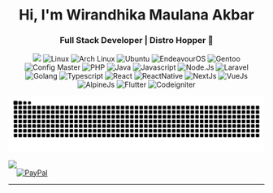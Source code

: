 <h1 align="center">Hi, I'm Wirandhika Maulana Akbar</h1>
<h3 align="center">Full Stack Developer | Distro Hopper 🐧</h3>



<div align="center">
  <img src="https://user-images.githubusercontent.com/22107794/139580686-887df369-edb8-4bc8-b607-4fbf6d7e4866.gif">

  <img src="https://img.shields.io/badge/Linux-FCC624?style=for-the-badge&logo=linux&logoColor=black" alt="Linux" />
  <img src="https://img.shields.io/badge/Arch_Linux-1793D1?style=for-the-badge&logo=arch-linux&logoColor=white" alt="Arch Linux" />
  <img src="https://img.shields.io/badge/Ubuntu-E95420?style=for-the-badge&logo=ubuntu&logoColor=white" alt="Ubuntu" />
  <img src="https://img.shields.io/badge/EndeavourOS-7C4DFF?style=for-the-badge&logo=arch-linux&logoColor=white" alt="EndeavourOS" />
  <img src="https://img.shields.io/badge/Gentoo-54487A?style=for-the-badge&logo=gentoo&logoColor=white" alt="Gentoo" />
  <img src="https://img.shields.io/badge/Config_Master-FFD700?style=for-the-badge&logo=neovim&logoColor=black" alt="Config Master" />
<img src="https://img.shields.io/badge/php-%23777BB4.svg?style=for-the-badge&logo=php&logoColor=black" alt="PHP" />
<img src="https://img.shields.io/badge/java-%23ED8B00.svg?style=for-the-badge&logo=openjdk&logoColor=black" alt="Java" />
<img src="https://img.shields.io/badge/javascript-%23323330.svg?style=for-the-badge&logo=javascript&logoColor=%23F7DF1E" alt="Javascript" />
<img src="https://img.shields.io/badge/node.js-6DA55F?style=for-the-badge&logo=node.js&logoColor=black" alt="Node.Js" />
<img src="https://img.shields.io/badge/laravel-%23FF2D20.svg?style=for-the-badge&logo=laravel&logoColor=black" alt="Laravel" />
<img src="https://img.shields.io/badge/go-%2300ADD8.svg?style=for-the-badge&logo=go&logoColor=black" alt="Golang" />
<img src="https://img.shields.io/badge/typescript-%23007ACC.svg?style=for-the-badge&logo=typescript&logoColor=black" alt="Typescript" />
<img src="https://img.shields.io/badge/react-%2320232a.svg?style=for-the-badge&logo=react&logoColor=%2361DAFB" alt="React" />
<img src="https://img.shields.io/badge/react_native-%2320232a.svg?style=for-the-badge&logo=react&logoColor=%2361DAFB" alt="ReactNative" />
<img src="https://img.shields.io/badge/Next-black?style=for-the-badge&logo=next.js&logoColor=white" alt="NextJs" />
<img src="https://img.shields.io/badge/vue.js-%2335495e.svg?style=for-the-badge&logo=vuedotjs&logoColor=%234FC08D" alt="VueJs" />
<img src="https://img.shields.io/badge/alpinejs-white.svg?style=for-the-badge&logo=alpinedotjs&logoColor=%238BC0D0" alt="AlpineJs" />
<img src="https://img.shields.io/badge/Flutter-%2302569B.svg?style=for-the-badge&logo=Flutter&logoColor=black" alt="Flutter" />
<img src="https://img.shields.io/badge/CodeIgniter-%23EF4223.svg?style=for-the-badge&logo=codeIgniter&logoColor=black" alt="Codeigniter" />


![snake gif](https://github.com/wirandhika-maulana/wirandhika-maulana/blob/output/github-contribution-grid-snake-dark.svg)
</div>

<p>
 <img align="left" src="https://github-readme-stats.vercel.app/api/top-langs/?username=wirandhika-maulana&theme=dark&hide_border=false&include_all_commits=false&count_private=false&layout=compact" />
</p>


  ## 
  [![PayPal](https://img.shields.io/badge/PayPal-00457C?style=for-the-badge&logo=paypal&logoColor=white)](https://paypal.me/wirandhika22) 

---

  
<!-- Proudly created with GPRM ( https://gprm.itsvg.in ) -->
